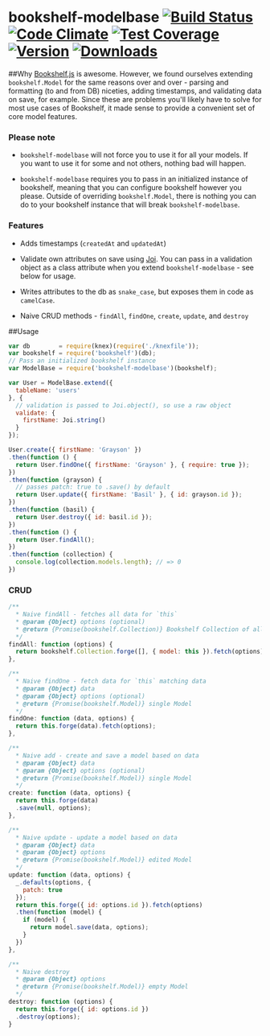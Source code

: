 bookshelf-modelbase [![Build Status](https://travis-ci.org/bsiddiqui/bookshelf-modelbase.svg?branch=master)](https://travis-ci.org/bsiddiqui/bookshelf-modelbase) [![Code Climate](https://codeclimate.com/github/bsiddiqui/bookshelf-modelbase/badges/gpa.svg)](https://codeclimate.com/github/bsiddiqui/bookshelf-modelbase) [![Test Coverage](https://codeclimate.com/github/bsiddiqui/bookshelf-modelbase/badges/coverage.svg)](https://codeclimate.com/github/bsiddiqui/bookshelf-modelbase) [![Version](https://badge.fury.io/js/bookshelf-modelbase.svg)](http://badge.fury.io/js/bookshelf-modelbase) [![Downloads](http://img.shields.io/npm/dm/bookshelf-modelbase.svg)](https://www.npmjs.com/package/bookshelf-modelbase)
==========

##Why
[Bookshelf.js](https://github.com/tgriesser/bookshelf) is awesome. However,
we found ourselves extending `bookshelf.Model` for the same reasons over and
over - parsing and formatting (to and from DB) niceties, adding timestamps, and
validating data on save, for example. Since these are problems you'll likely
have to solve for most use cases of Bookshelf, it made sense to provide a
convenient set of core model features.

### Please note
* `bookshelf-modelbase` will not force you to use it for all your models.
If you want to use it for some and not others, nothing bad will happen.

* `bookshelf-modelbase` requires you to pass in an initialized instance
of bookshelf, meaning that you can configure bookshelf however you please.
Outside of overriding `bookshelf.Model`, there is nothing you can do to
your bookshelf instance that will break `bookshelf-modelbase`.

### Features
* Adds timestamps (`createdAt` and `updatedAt`)

* Validate own attributes on save using [Joi](https://github.com/hapijs/joi).
You can pass in a validation object as a class attribute when you extend
`bookshelf-modelbase` - see below for usage.

* Writes attributes to the db as `snake_case`,
but exposes them in code as `camelCase`.

* Naive CRUD methods - `findAll`, `findOne`, `create`, `update`, and `destroy`

##Usage
```javascript
var db        = require(knex)(require('./knexfile'));
var bookshelf = require('bookshelf')(db);
// Pass an initialized bookshelf instance
var ModelBase = require('bookshelf-modelbase')(bookshelf);

var User = ModelBase.extend({
  tableName: 'users'
}, {
  // validation is passed to Joi.object(), so use a raw object
  validate: {
    firstName: Joi.string()
  }
});

User.create({ firstName: 'Grayson' })
.then(function () {
  return User.findOne({ firstName: 'Grayson' }, { require: true });
})
.then(function (grayson) {
  // passes patch: true to .save() by default
  return User.update({ firstName: 'Basil' }, { id: grayson.id });
})
.then(function (basil) {
  return User.destroy({ id: basil.id });
})
.then(function () {
  return User.findAll();
})
.then(function (collection) {
  console.log(collection.models.length); // => 0
})

```

### CRUD
```javascript
/**
  * Naive findAll - fetches all data for `this`
  * @param {Object} options (optional)
  * @return {Promise(bookshelf.Collection)} Bookshelf Collection of all Models
  */
findAll: function (options) {
  return bookshelf.Collection.forge([], { model: this }).fetch(options);
},

/**
  * Naive findOne - fetch data for `this` matching data
  * @param {Object} data
  * @param {Object} options (optional)
  * @return {Promise(bookshelf.Model)} single Model
  */
findOne: function (data, options) {
  return this.forge(data).fetch(options);
},

/**
  * Naive add - create and save a model based on data
  * @param {Object} data
  * @param {Object} options (optional)
  * @return {Promise(bookshelf.Model)} single Model
  */
create: function (data, options) {
  return this.forge(data)
  .save(null, options);
},

/**
  * Naive update - update a model based on data
  * @param {Object} data
  * @param {Object} options
  * @return {Promise(bookshelf.Model)} edited Model
  */
update: function (data, options) {
  _.defaults(options, {
    patch: true
  });
  return this.forge({ id: options.id }).fetch(options)
  .then(function (model) {
    if (model) {
      return model.save(data, options);
    }
  })
},

/**
  * Naive destroy
  * @param {Object} options
  * @return {Promise(bookshelf.Model)} empty Model
  */
destroy: function (options) {
  return this.forge({ id: options.id })
  .destroy(options);
}
```
